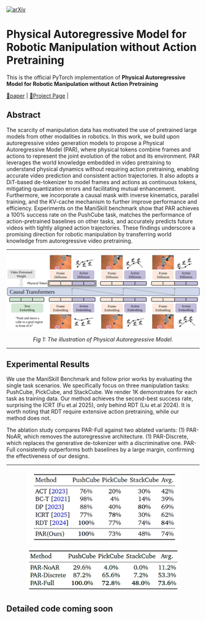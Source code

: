 <!-- [![Website Badge](https://raw.githubusercontent.com/referit3d/referit3d/eccv/images/project_website_badge.svg)]() -->
[![arXiv](https://img.shields.io/badge/arXiv-2508.09822-b31b1b.svg?style=plastic)]()
# Physical Autoregressive Model for Robotic Manipulation without Action Pretraining
This is the official PyTorch implementation of **Physical Autoregressive Model for Robotic Manipulation without Action Pretraining**


[📘paper](https://arxiv.org/abs/2508.09822) |
[🚀Project Page](https://hcplab-sysu.github.io/PhysicalAutoregressiveModel/) |

## Abstract
The scarcity of manipulation data has motivated the use of pretrained large models from other modalities in robotics. In this work, we build upon autoregressive video generation models to propose a Physical Autoregressive Model (PAR), where physical tokens combine frames and actions to represent the joint evolution of the robot and its environment. PAR leverages the world knowledge embedded in video pretraining to understand physical dynamics without requiring action pretraining, enabling accurate video prediction and consistent action trajectories. It also adopts a DiT-based de-tokenizer to model frames and actions as continuous tokens, mitigating quantization errors and facilitating mutual enhancement. Furthermore, we incorporate a causal mask with inverse kinematics, parallel training, and the KV-cache mechanism to further improve performance and efficiency. Experiments on the ManiSkill benchmark show that PAR achieves a 100% success rate on the PushCube task, matches the performance of action-pretrained baselines on other tasks, and accurately predicts future videos with tightly aligned action trajectories. These findings underscore a promising direction for robotic manipulation by transferring world knowledge from autoregressive video pretraining.

---

<p align="center">
  <img src="static/images/phytransformers.svg" alt="" width="800">
</p>

<p align="center">
  <em>Fig 1: The illustration of Physical Autoregressive Model.</em>
</p>


---


## Experimental Results
We use the ManiSkill Benchmark and follow prior works by evaluating the single task scenarios. We specifically focus on three manipulation tasks: PushCube, PickCube, and StackCube. We render 1K demonstrates for each task as training data. Our method achieves the second-best success rate, surprising the ICRT (Fu et.al 2025), only behind RDT (Liu et.al 2024). It is worth noting that RDT require extensive action pretraining, while our method does not.

The ablation study compares PAR-Full against two ablated variants: (1) PAR-NoAR, which removes the autoregressive architecture. (1) PAR-Discrete, which replaces the generative de-tokenizer with a discriminative one. PAR-Full consistently outperforms both baselines by a large margin, confirming the effectiveness of our designs.


---

<p align="center">
  <img src="static/images/exp_1.png" alt="" width="400">
</p>

<p align="center">
  <img src="static/images/exp_2.png" alt="" width="400">
</p>


## Detailed code coming soon